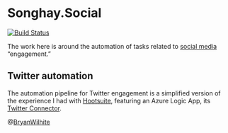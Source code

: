 # Songhay.Social

[![Build Status](https://songhay.visualstudio.com/SonghaySystem/_apis/build/status/songhay-system-api-social-yaml-build)](https://songhay.visualstudio.com/SonghaySystem/_build/latest?definitionId=10)

The work here is around the automation of tasks related to [social media](https://en.wikipedia.org/wiki/Social_media) “engagement.”

## Twitter automation

The automation pipeline for Twitter engagement is a simplified version of the experience I had with [Hootsuite](https://en.wikipedia.org/wiki/Hootsuite), featuring an Azure Logic App, its [Twitter Connector](https://docs.microsoft.com/en-us/connectors/twitter/).

@[BryanWilhite](https://twitter.com/bryanwilhite)
